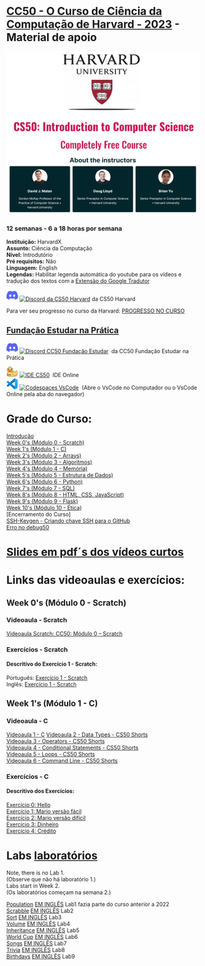 # [CC50 - O Curso de Ciência da Computação de Harvard - 2023](https://learning.edx.org/course/course-v1:HarvardX+CS50+X/home?target="_blank") - Material de apoio   

<p align="center">
  <img src="assets/CS50.jpg" />
  <img src="assets/instrutores.jpg" />
</p>


### 12 semanas - 6 a 18 horas por semana  
**Instituição:** HarvardX  
**Assunto:** Ciência da Computação   
**Nível:** Introdutório  
**Pré requisitos:** Não  
**Linguagem:** English  
**Legendas:** Habilitar legenda automática do youtube para os vídeos e tradução dos textos com a [Extensão do Google Tradutor](https://chrome.google.com/webstore/detail/google-translate/aapbdbdomjkkjkaonfhkkikfgjllcleb?hl=pt)
 
<p align="left">
<a href="https://discord.gg/cs50" title="discord"><img src="assets/discord.svg" width=30 /></a>
<a href="https://discord.gg/cs50"><img src="https://img.shields.io/static/v1?logo=&label=&message=Discord&color=36393f&style=for-the-badge" alt="Discord da CS50 Harvard"></a> da CS50 Harvard
</p>

Para ver seu progresso no curso da Harvard:  [PROGRESSO NO CURSO](https://cs50.me/cs50x) 

## [Fundação Estudar na Prática](https://ead.napratica.org.br/)  
<p align="left">
<a href="https://discord.gg/cs50" title="discord"><img src="assets/discord.svg" width=30 /></a>
<a href="https://discord.gg/rhdVEp7u"><img src="https://img.shields.io/static/v1?logo=&label=&message=Discord&color=36393f&style=for-the-badge" alt="Discord CC50 Fundação Estudar"></a> &nbsp;da CC50 Fundação Estudar na Prática
</p>

<a href="https://ide.cs50.io/" title="IDE CS50"><img src="assets/idecs50.svg" width=30 /></a>
<a href="https://ide.cs50.io/"><img src="https://img.shields.io/static/v1?logo=&label=&message=IDE-CS50&color=655BE1&style=for-the-badge" alt="IDE CS50"></a> &nbsp;IDE Online  
<a href="https://code.cs50.io/" title="Codespace - Visual Studio Code"><img src="assets/vscode.png" width=30 /></a>
<a href="https://code.cs50.io/"><img src="https://img.shields.io/static/v1?logo=vscode&label=&message=Codespace&color=655BE1&style=for-the-badge" alt="Codespaces VsCode"></a> &nbsp;(Abre o VsCode no Computador ou o VsCode Online pela aba do navegador)  


# Grade do Curso:
[Introdução](introducao.md)  
[Week 0's (Módulo 0 - Scratch)](0-Scratch.md)  
[Week 1's (Módulo 1 - C)](1-C.md)    
[Week 2's (Módulo 2 - Arrays)](2-Arrays.md)  
[Week 3's (Módulo 3 - Algoritmos)](3-Algoritmos.md)  
[Week 4's (Módulo 4 - Memória)](4-Memoria.md)  
[Week 5's (Módulo 5 - Estrutura de Dados)](5-EstruturaDeDados.md)  
[Week 6's (Módulo 6 - Python)](6-Python.md)  
[Week 7's (Módulo 7 - SQL)](7-Sql.md)  
[Week 8's (Módulo 8 - HTML, CSS, JavaScript)](8-HtmlCssJs.md)  
[Week 9's (Módulo 9 - Flask)](9-Flask.md)  
[Week 10's (Módulo 10 - Ética)](10-Ética.md)  
[Encerramento do Curso]  
[SSH-Keygen - Criando chave SSH para o GitHub](ssh-keygen.md)  
[Erro no debug50](https://patyfil.github.io/cs50-cc50-harvard/debug50)

# [Slides em pdf´s dos vídeos curtos](https://cs50.harvard.edu/college/2022/fall/shorts/)



# Links das videoaulas e exercícios:

## Week 0's (Módulo 0 - Scratch)  
### Videoaula - Scratch
[Videoaula Scratch: CC50: Módulo 0 – Scratch](https://www.youtube.com/watch?v=9iPsnGJ3kVE&t=55s) 

### Exercícios - Scratch
#### Descritivo do Exercício 1 - Scratch:
Português: [Exercício 1 - Scratch](0-Scratch.md)  
Inglês: [Exercício 1 - Scratch](https://cs50.harvard.edu/x/2022/psets/0/scratch/)  



## Week 1's (Módulo 1 - C)  
### Videoaula - C
[Videoaula 1 - C](https://www.youtube.com/watch?v=rCTePooJP_s&t=283s) 
[Videoaula 2 - Data Types - CS50 Shorts](https://www.youtube.com/watch?v=Fc9htmvVZ9U&t=63s)  
[Videoaula 3 - Operators - CS50 Shorts](https://www.youtube.com/watch?v=f1xZf4iJDWE&t=1s)  
[Videoaula 4 - Conditional Statements - CS50 Shorts](https://www.youtube.com/watch?v=1wsaV5nVC7g)  
[Videoaula 5 - Loops - CS50 Shorts](https://www.youtube.com/watch?v=WgX8e_O7eG8)  
[Videoaula 6 - Command Line - CS50 Shorts](https://www.youtube.com/watch?v=BnJ013X02b8)  

### Exercícios - C
#### Descritivo dos Exercícios: 
[Exercício 0: Hello](https://cs50.harvard.edu/x/2022/psets/1/hello/)  
[Exercício 1: Mario versão fácil](https://cs50.harvard.edu/x/2022/psets/1/mario/less/)  
[Exercício 2: Mario versão difícil](https://cs50.harvard.edu/x/2022/psets/1/mario/more/)  
[Exercício 3: Dinheiro](https://cs50.harvard.edu/x/2022/psets/1/cash/)  
[Exercício 4: Crédito](https://cs50.harvard.edu/x/2022/psets/1/credit/)  

# Labs [laboratórios](https://cs50.harvard.edu/x/2022/labs/)  

Note, there is no Lab 1.  
(Observe que não há laboratório 1.)  
Labs start in Week 2.  
(Os laboratórios começam na semana 2.)   

[Population](https://patyfil.github.io/cs50-cc50-harvard/semana1/lab1-population) [EM INGLÊS](https://cs50.harvard.edu/x/2021/labs/1/population/) Lab1 fazia parte do curso anterior a 2022  
[Scrabble](https://patyfil.github.io/cs50-cc50-harvard/semana2/scrabble) [EM INGLÊS](https://cs50.harvard.edu/x/2022/labs/2/)  Lab2  
[Sort](https://patyfil.github.io/cs50-cc50-harvard/semana3/sort) [EM INGLÊS](https://cs50.harvard.edu/x/2022/labs/3/)  Lab3  
[Volume]() [EM INGLÊS](https://cs50.harvard.edu/x/2022/labs/4/)  Lab4  
[Inheritance]() [EM INGLÊS](https://cs50.harvard.edu/x/2022/labs/5/)  Lab5  
[World Cup]() [EM INGLÊS](https://cs50.harvard.edu/x/2022/labs/6/)  Lab6  
[Songs]() [EM INGLÊS](https://cs50.harvard.edu/x/2022/labs/7/)  Lab7  
[Trivia]() [EM INGLÊS](https://cs50.harvard.edu/x/2022/labs/8/)  Lab8  
[Birthdays]() [EM INGLÊS](https://cs50.harvard.edu/x/2022/labs/9/)  Lab9  
